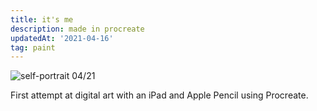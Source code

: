 ```yaml
---
title: it's me
description: made in procreate
updatedAt: '2021-04-16'
tag: paint
---
```


![self-portrait 04/21](../public/me.png)

First attempt at digital art with an iPad and Apple Pencil using Procreate.

